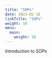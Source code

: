 ```yaml
---
title: "SOPs"
date: 2023-02-16
linkTitle: "SOPs"
weight: 10
menu:
  main:
    weight: 10
---
```


Introduction to SOPs
